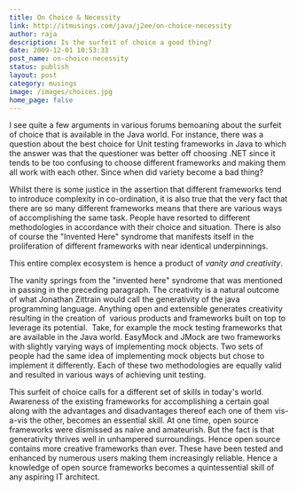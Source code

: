 ```yaml
---
title: On Choice & Necessity
link: http://itmusings.com/java/j2ee/on-choice-necessity
author: raja
description: Is the surfeit of choice a good thing?
date: 2009-12-01 10:53:33
post_name: on-choice-necessity
status: publish
layout: post
category: musings
image: /images/choices.jpg
home_page: false
---
```



I see quite a few arguments in various forums bemoaning about the surfeit of choice that is available in the Java world. For instance, there was a question about the best choice for Unit testing frameworks in Java to which the answer was that the questioner was better off choosing .NET since it tends to be too confusing to choose different frameworks and making them all work with each other. Since when did variety become a bad thing?

Whilst there is some justice in the assertion that different frameworks tend to introduce complexity in co-ordination, it is also true that the very fact that there are so many different frameworks means that there are various ways of accomplishing the same task. People have resorted to different methodologies in accordance with their choice and situation. There is also of course the "Invented Here" syndrome that manifests itself in the proliferation of different frameworks with near identical underpinnings.

This entire complex ecosystem is hence a product of _vanity and creativity_.

The vanity springs from the "invented here" syndrome that was mentioned in passing in the preceding paragraph. The creativity is a natural outcome of what Jonathan Zittrain would call the generativity of the java programming language. Anything open and extensible generates creativity resulting in the creation of  various products and frameworks built on top to leverage its potential.  Take, for example the mock testing frameworks that are available in the Java world. EasyMock and JMock are two frameworks with slightly varying ways of implementing mock objects. Two sets of people had the same idea of implementing mock objects but chose to implement it differently. Each of these two methodologies are equally valid and resulted in various ways of achieving unit testing.

This surfeit of choice calls for a different set of skills in today's world. Awareness of the existing frameworks for accomplishing a certain goal along with the advantages and disadvantages thereof each one of them vis-a-vis the other, becomes an essential skill. At one time, open source frameworks were dismissed as naive and amateurish. But the fact is that generativity thrives well in unhampered surroundings. Hence open source contains more creative frameworks than ever. These have been tested and enhanced by numerous users making them increasingly reliable. Hence a knowledge of open source frameworks becomes a quintessential skill of any aspiring IT architect.
